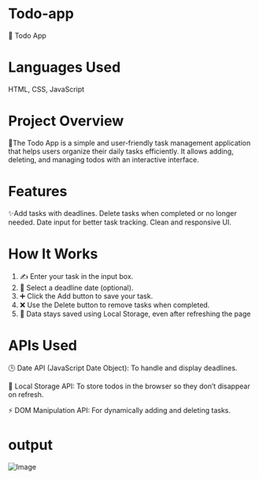 # Todo-app
 📝 Todo App
# Languages Used
 HTML, CSS, JavaScript
# Project Overview

📌The Todo App is a simple and user-friendly task management application that helps users organize their daily tasks efficiently. 
It allows adding, deleting, and managing todos with an interactive interface.
# Features
 ✨Add tasks with deadlines.
 Delete tasks when completed or no longer needed.
 Date input for better task tracking.
 Clean and responsive UI.
# How It Works
 1. ✍ Enter your task in the input box.
 2. 📅 Select a deadline date (optional).
 3. ➕ Click the Add button to save your task.
 4. ❌ Use the Delete button to remove tasks when completed.
 5. 🔄 Data stays saved using Local Storage, even after refreshing the page
# APIs Used
 🕒 Date API (JavaScript Date Object): To handle and display deadlines.
 
 💾 Local Storage API: To store todos in the browser so they don’t disappear on refresh.
 
 ⚡ DOM Manipulation API: For dynamically adding and deleting tasks.

# output
![Image](https://github.com/user-attachments/assets/aea91687-3ac7-4017-88e9-5df6734ace92)




